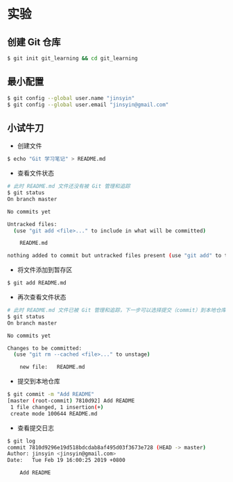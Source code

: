 # 实验

## 创建 Git 仓库

```sh
$ git init git_learning && cd git_learning
```

## 最小配置

```sh
$ git config --global user.name "jinsyin"
$ git config --global user.email "jinsyin@gmail.com"
```

## 小试牛刀

* 创建文件

```sh
$ echo "Git 学习笔记" > README.md
```

* 查看文件状态

```sh
# 此时 README.md 文件还没有被 Git 管理和追踪
$ git status
On branch master

No commits yet

Untracked files:
  (use "git add <file>..." to include in what will be committed)

    README.md

nothing added to commit but untracked files present (use "git add" to track)
```

* 将文件添加到暂存区

```sh
$ git add README.md
```

* 再次查看文件状态

```sh
# 此时 README.md 文件已被 Git 管理和追踪，下一步可以选择提交（commit）到本地仓库或者从暂存区撤销（unstage）到工作区
$ git status
On branch master

No commits yet

Changes to be committed:
  (use "git rm --cached <file>..." to unstage)

    new file:   README.md
```

* 提交到本地仓库

```sh
$ git commit -m "Add README"
[master (root-commit) 7810d92] Add README
 1 file changed, 1 insertion(+)
 create mode 100644 README.md
```

* 查看提交日志

```sh
$ git log
commit 7810d9296e19d518bdcdab8af495d03f3673e728 (HEAD -> master)
Author: jinsyin <jinsyin@gmail.com>
Date:   Tue Feb 19 16:00:25 2019 +0800

    Add README
```
